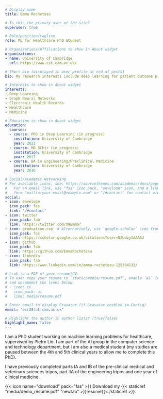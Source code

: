 ```yaml
---
# Display name
title: Emma Rocheteau

# Is this the primary user of the site?
superuser: true

# Role/position/tagline
role: ML for Healthcare PhD Student

# Organizations/Affiliations to show in About widget
organizations:
- name: University of Cambridge
  url: https://www.cst.cam.ac.uk/

# Short bio (displayed in user profile at end of posts)
bio: My research interests include deep learning for patient outcome prediction, especially time series methods and graph neural networks.

# Interests to show in About widget
interests:
- Deep Learning
- Graph Neural Networks
- Electronic Health Records
- Healthcare
- Medicine

# Education to show in About widget
education:
  courses:
  - course: PhD in Deep Learning (in progress)
    institution: University of Cambridge
    year: 2021
  - course: MB BChir (in progress)
    institution: University of Cambridge
    year: 2017
  - course: BA in Engineering/Preclinical Medicine
    institution: University of Cambridge
    year: 2016

# Social/Academic Networking
# For available icons, see: https://sourcethemes.com/academic/docs/page-builder/#icons
#   For an email link, use "fas" icon pack, "envelope" icon, and a link in the
#   form "mailto:your-email@example.com" or "/#contact" for contact widget.
social:
- icon: envelope
  icon_pack: fas
  link: '/#contact'
- icon: twitter
  icon_pack: fab
  link: https://twitter.com/09Emmar
- icon: graduation-cap  # Alternatively, use `google-scholar` icon from `ai` icon pack
  icon_pack: fas
  link: https://scholar.google.co.uk/citations?user=NZUdzyIAAAAJ
- icon: github
  icon_pack: fab
  link: https://github.com/EmmaRocheteau
- icon: linkedin
  icon_pack: fab
  link: https://www.linkedin.com/in/emma-rocheteau-125384132/

# Link to a PDF of your resume/CV.
# To use: copy your resume to `static/media/resume.pdf`, enable `ai` icons in `params.toml`, 
# and uncomment the lines below.
# - icon: cv
#   icon_pack: ai
#   link: media/resume.pdf

# Enter email to display Gravatar (if Gravatar enabled in Config)
email: "ecr38[at]cam.ac.uk"

# Highlight the author in author lists? (true/false)
highlight_name: false
---
```


I am a PhD student working on machine learning problems for healthcare, supervised by Pietro Liò. I am part of the AI group in the computer science and technology department, but I am also a medical student (my studies are paused between the 4th and 5th clinical years to allow me to complete this PhD).

I have previously completed parts IA and IB of the pre-clinical medical and veterinary sciences tripos, part IIA of the engineering tripos and one year of clinical medicine. 

{{< icon name="download" pack="fas" >}} Download my {{< staticref "media/demo_resume.pdf" "newtab" >}}resumé{{< /staticref >}}.
